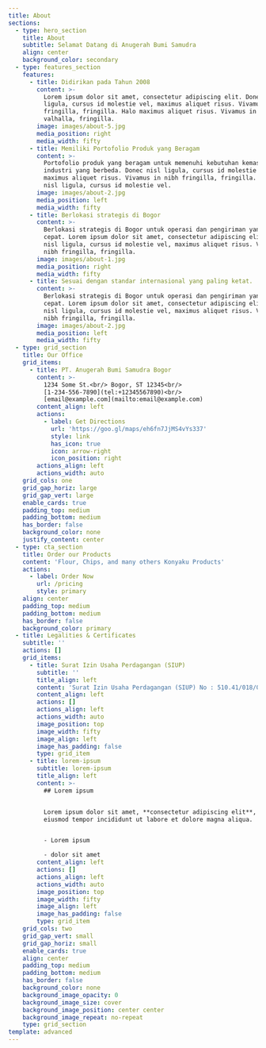 ```yaml
---
title: About
sections:
  - type: hero_section
    title: About
    subtitle: Selamat Datang di Anugerah Bumi Samudra
    align: center
    background_color: secondary
  - type: features_section
    features:
      - title: Didirikan pada Tahun 2008
        content: >-
          Lorem ipsum dolor sit amet, consectetur adipiscing elit. Donec nisl
          ligula, cursus id molestie vel, maximus aliquet risus. Vivamus in nibh
          fringilla, fringilla. Halo maximus aliquet risus. Vivamus in nibh
          valhalla, fringilla.
        image: images/about-5.jpg
        media_position: right
        media_width: fifty
      - title: Memiliki Portofolio Produk yang Beragam
        content: >-
          Portofolio produk yang beragam untuk memenuhi kebutuhan kemasan
          industri yang berbeda. Donec nisl ligula, cursus id molestie vel,
          maximus aliquet risus. Vivamus in nibh fringilla, fringilla. Donec
          nisl ligula, cursus id molestie vel.
        image: images/about-2.jpg
        media_position: left
        media_width: fifty
      - title: Berlokasi strategis di Bogor
        content: >-
          Berlokasi strategis di Bogor untuk operasi dan pengiriman yang lebih
          cepat. Lorem ipsum dolor sit amet, consectetur adipiscing elit. Donec
          nisl ligula, cursus id molestie vel, maximus aliquet risus. Vivamus in
          nibh fringilla, fringilla.
        image: images/about-1.jpg
        media_position: right
        media_width: fifty
      - title: Sesuai dengan standar internasional yang paling ketat.
        content: >-
          Berlokasi strategis di Bogor untuk operasi dan pengiriman yang lebih
          cepat. Lorem ipsum dolor sit amet, consectetur adipiscing elit. Donec
          nisl ligula, cursus id molestie vel, maximus aliquet risus. Vivamus in
          nibh fringilla, fringilla.
        image: images/about-2.jpg
        media_position: left
        media_width: fifty
  - type: grid_section
    title: Our Office
    grid_items:
      - title: PT. Anugerah Bumi Samudra Bogor
        content: >-
          1234 Some St.<br/> Bogor, ST 12345<br/>
          [1-234-556-7890](tel:+12345567890)<br/>
          [email@example.com](mailto:email@example.com)
        content_align: left
        actions:
          - label: Get Directions
            url: 'https://goo.gl/maps/eh6fn7JjMS4vYs337'
            style: link
            has_icon: true
            icon: arrow-right
            icon_position: right
        actions_align: left
        actions_width: auto
    grid_cols: one
    grid_gap_horiz: large
    grid_gap_vert: large
    enable_cards: true
    padding_top: medium
    padding_bottom: medium
    has_border: false
    background_color: none
    justify_content: center
  - type: cta_section
    title: Order our Products
    content: 'Flour, Chips, and many others Konyaku Products'
    actions:
      - label: Order Now
        url: /pricing
        style: primary
    align: center
    padding_top: medium
    padding_bottom: medium
    has_border: false
    background_color: primary
  - title: Legalities & Certificates
    subtitle: ''
    actions: []
    grid_items:
      - title: Surat Izin Usaha Perdagangan (SIUP)
        subtitle: ''
        title_align: left
        content: 'Surat Izin Usaha Perdagangan (SIUP) No : 510.41/018/00799/BPT/2014'
        content_align: left
        actions: []
        actions_align: left
        actions_width: auto
        image_position: top
        image_width: fifty
        image_align: left
        image_has_padding: false
        type: grid_item
      - title: lorem-ipsum
        subtitle: lorem-ipsum
        title_align: left
        content: >-
          ## Lorem ipsum


          Lorem ipsum dolor sit amet, **consectetur adipiscing elit**, sed do
          eiusmod tempor incididunt ut labore et dolore magna aliqua.


          - Lorem ipsum

          - dolor sit amet
        content_align: left
        actions: []
        actions_align: left
        actions_width: auto
        image_position: top
        image_width: fifty
        image_align: left
        image_has_padding: false
        type: grid_item
    grid_cols: two
    grid_gap_vert: small
    grid_gap_horiz: small
    enable_cards: true
    align: center
    padding_top: medium
    padding_bottom: medium
    has_border: false
    background_color: none
    background_image_opacity: 0
    background_image_size: cover
    background_image_position: center center
    background_image_repeat: no-repeat
    type: grid_section
template: advanced
---
```

